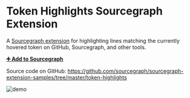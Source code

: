 # Token Highlights Sourcegraph Extension

A [Sourcegraph extension](https://docs.sourcegraph.com/extensions) for highlighting lines matching the currently hovered token on GitHub, Sourcegraph, and other tools.

[**➕ Add to Sourcegraph**](https://sourcegraph.com/extensions/chris/token-highlights)

Source code on GitHub: https://github.com/sourcegraph/sourcegraph-extension-samples/tree/master/token-highlights

![demo](https://user-images.githubusercontent.com/1387653/45539771-86065a80-b7bf-11e8-8d44-d9878cbae054.gif)
